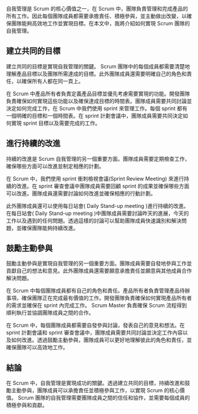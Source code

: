 自我管理是 Scrum 的核心價值之一，在 Scrum 中，團隊負責管理和完成產品的所有工作。因此每個團隊成員都需要承擔責任、積極參與，並主動做出改變，以確保團隊能夠高效地工作並實現目標。在本文中，我將介紹如何實現 Scrum 團隊的自我管理。

## 建立共同的目標

建立共同的目標是實現自我管理的關鍵。 Scrum 團隊中的每個成員都需要清楚地理解產品目標以及團隊所需達成的目標。此外團隊成員還需要明確自己的角色和責任，以確保所有人都在同一頁上。

在 Scrum 中產品所有者負責定義產品目標並優先考慮需要實現的功能。開發團隊負責確保如何實現這些功能以及確保達成目標的時間表。團隊成員需要共同討論並決定如何完成工作，在 Scrum 中我們使用 sprint 來管理工作。每個 sprint 都有一個明確的目標和一個時間表。在 sprint 計劃會議中，團隊成員需要共同決定如何實現 sprint 目標以及需要完成的工作。

## 進行持續的改進

持續的改進是 Scrum 自我管理的另一個重要方面。團隊成員需要定期檢查工作，確保哪些方面可以改進並制定相應的計劃。

在 Scrum 中，我們使用 sprint 衝刺檢視會議(Sprint Review Meeting) 來進行持續的改進。在 sprint 審查會議中團隊成員需要回顧 sprint 的成果並確保哪些方面可以改進。團隊成員還需要討論如何改進並確保相應的行動計劃。

此外團隊成員還可以使用每日站會( Daily Stand-up meeting )進行持續的改進。在每日站會( Daily Stand-up meeting )中團隊成員需要討論昨天的進展，今天的工作以及遇到的任何問題。透過這樣的討論可以幫助團隊成員快速識別和解決問題，並確保團隊能夠持續改進。

## 鼓勵主動參與

鼓勵主動參與是實現自我管理的另一個重要方面。團隊成員需要自發地參與工作並貢獻自己的想法和意見。此外團隊成員還需要願意承擔責任並願意與其他成員合作解決問題。

在 Scrum 中每個團隊成員都有自己的角色和責任。產品所有者負責管理產品待辦事項，確保團隊正在完成最有價值的工作。開發團隊負責確保如何實現產品所有者的需求並確保在 sprint 內完成工作。 Scrum Master 負責確保 Scrum 流程得到順利執行並協調團隊成員之間的合作。

在 Scrum 中，每個團隊成員都需要自發參與討論，發表自己的意見和想法。在 sprint 計劃會議和 sprint 審查會議中，團隊成員需要共同討論並決定工作內容以及如何改進。透過鼓勵主動參與，團隊成員可以更好地理解彼此的角色和責任，並確保團隊可以高效地工作。

## 結論

在 Scrum 中，自我管理是實現成功的關鍵。透過建立共同的目標，持續改進和鼓勵主動參與，團隊成員可以承擔責任並積極參與工作，以實現 Scrum 的核心價值。 Scrum 團隊的自我管理需要團隊成員之間的信任和協作，並需要每個成員的積極參與和貢獻。